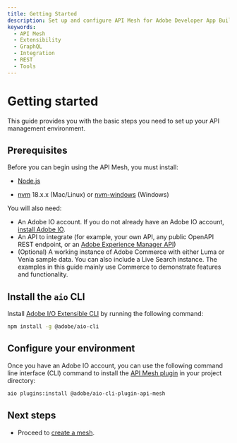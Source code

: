 ```yaml
---
title: Getting Started
description: Set up and configure API Mesh for Adobe Developer App Builder.
keywords:
  - API Mesh
  - Extensibility
  - GraphQL
  - Integration
  - REST
  - Tools
---
```


# Getting started

This guide provides you with the basic steps you need to set up your API management environment.

## Prerequisites

Before you can begin using the API Mesh, you must install:

-  [Node.js]

-  [nvm] 18.x.x (Mac/Linux) or [nvm-windows](https://github.com/coreybutler/nvm-windows) (Windows)

You will also need:

-  An Adobe IO account. If you do not already have an Adobe IO account, [install Adobe IO].
-  An API to integrate (for example, your own API, any public OpenAPI REST endpoint, or an [Adobe Experience Manager API])
-  (Optional) A working instance of Adobe Commerce with either Luma or Venia sample data. You can also include a Live Search instance. The examples in this guide mainly use Commerce to demonstrate features and functionality.

## Install the `aio` CLI

Install [Adobe I/O Extensible CLI](https://developer.adobe.com/runtime/docs/guides/tools/cli_install/) by running the following command:

```bash
npm install -g @adobe/aio-cli
```

## Configure your environment

Once you have an Adobe IO account, you can use the following command line interface (CLI) command to install the [API Mesh plugin] in your project directory:

   ```bash
   aio plugins:install @adobe/aio-cli-plugin-api-mesh
   ```

## Next steps

-  Proceed to [create a mesh].

<!-- Link Definitions -->
[nvm]: https://github.com/nvm-sh/nvm
[install Adobe IO]: https://developer.adobe.com/runtime/docs/guides/tools/cli_install
[Adobe Experience Manager API]: https://experienceleague.adobe.com/docs/experience-manager-screens/user-guide/developing/rest-api.html
[request access to Adobe IO]: https://developer.adobe.com/app-builder/trial/
[npm]: https://www.npmjs.com/package/npm
[AIO Plugin Documentation]: https://github.com/adobe/aio-cli#aio-pluginslink-plugin
[aio CLI]: https://developer.adobe.com/runtime/docs/guides/tools/cli_install/
[Node.js]: https://nodejs.org/en/download/
[API Mesh plugin]: https://www.npmjs.com/package/@adobe/aio-cli-plugin-api-mesh
[create a mesh]: create-mesh.md
